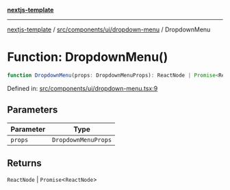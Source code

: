 [**nextjs-template**](../../../../../README.md)

---

[nextjs-template](../../../../../README.md) / [src/components/ui/dropdown-menu](../README.md) / DropdownMenu

# Function: DropdownMenu()

```ts
function DropdownMenu(props: DropdownMenuProps): ReactNode | Promise<ReactNode>;
```

Defined in: [src/components/ui/dropdown-menu.tsx:9](https://github.com/Its-Satyajit/nextjs-template/blob/a020f2e64682696d16eea8be5c54d400aa09764e/src/components/ui/dropdown-menu.tsx#L9)

## Parameters

| Parameter | Type                |
| --------- | ------------------- |
| `props`   | `DropdownMenuProps` |

## Returns

`ReactNode` \| `Promise`\<`ReactNode`\>
